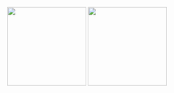 <p align="center">
    <img height="180px" src = "https://github-readme-stats.vercel.app/api?username=GaryZhouz&show_icons=true&count_private=true">
    <img height="180px" src = "https://github-readme-stats.vercel.app/api/top-langs/?username=GaryZhouz&layout=compact&count_private=true&langs_count=8">
</p>

<!--
**GaryZhouz/GaryZhouz** is a ✨ _special_ ✨ repository because its `README.md` (this file) appears on your GitHub profile.

Here are some ideas to get you started:

- 🔭 I’m currently working on ...
- 🌱 I’m currently learning ...
- 👯 I’m looking to collaborate on ...
- 🤔 I’m looking for help with ...
- 💬 Ask me about ...
- 📫 How to reach me: ...
- 😄 Pronouns: ...
- ⚡ Fun fact: ...
-->

